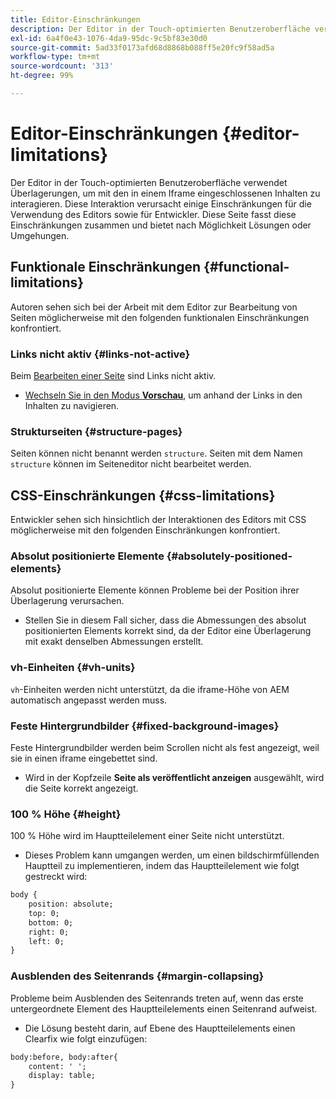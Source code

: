 ```yaml
---
title: Editor-Einschränkungen
description: Der Editor in der Touch-optimierten Benutzeroberfläche verwendet Überlagerungen, um mit den in einem Iframe eingeschlossenen Inhalten zu interagieren. Diese Interaktion verursacht einige Einschränkungen für die Verwendung des Editors sowie für Entwickler.
exl-id: 6a4f0e43-1076-4da9-95dc-9c5bf83e30d0
source-git-commit: 5ad33f0173afd68d8868b088ff5e20fc9f58ad5a
workflow-type: tm+mt
source-wordcount: '313'
ht-degree: 99%

---
```


# Editor-Einschränkungen {#editor-limitations}

Der Editor in der Touch-optimierten Benutzeroberfläche verwendet Überlagerungen, um mit den in einem Iframe eingeschlossenen Inhalten zu interagieren. Diese Interaktion verursacht einige Einschränkungen für die Verwendung des Editors sowie für Entwickler. Diese Seite fasst diese Einschränkungen zusammen und bietet nach Möglichkeit Lösungen oder Umgehungen.

## Funktionale Einschränkungen {#functional-limitations}

Autoren sehen sich bei der Arbeit mit dem Editor zur Bearbeitung von Seiten möglicherweise mit den folgenden funktionalen Einschränkungen konfrontiert.

### Links nicht aktiv {#links-not-active}

Beim [Bearbeiten einer Seite](/help/sites-cloud/authoring/fundamentals/editing-content.md) sind Links nicht aktiv.

* [Wechseln Sie in den Modus **Vorschau**](/help/sites-cloud/authoring/fundamentals/editing-content.md#preview-mode), um anhand der Links in den Inhalten zu navigieren.

### Strukturseiten {#structure-pages}

Seiten können nicht benannt werden `structure`. Seiten mit dem Namen `structure` können im Seiteneditor nicht bearbeitet werden.

## CSS-Einschränkungen {#css-limitations}

Entwickler sehen sich hinsichtlich der Interaktionen des Editors mit CSS möglicherweise mit den folgenden Einschränkungen konfrontiert.

### Absolut positionierte Elemente {#absolutely-positioned-elements}

Absolut positionierte Elemente können Probleme bei der Position ihrer Überlagerung verursachen.

* Stellen Sie in diesem Fall sicher, dass die Abmessungen des absolut positionierten Elements korrekt sind, da der Editor eine Überlagerung mit exakt denselben Abmessungen erstellt.

### vh-Einheiten {#vh-units}

`vh`-Einheiten werden nicht unterstützt, da die iframe-Höhe von AEM automatisch angepasst werden muss.

### Feste Hintergrundbilder {#fixed-background-images}

Feste Hintergrundbilder werden beim Scrollen nicht als fest angezeigt, weil sie in einen iframe eingebettet sind.

* Wird in der Kopfzeile **Seite als veröffentlicht anzeigen** ausgewählt, wird die Seite korrekt angezeigt.

### 100 % Höhe {#height}

100 % Höhe wird im Hauptteilelement einer Seite nicht unterstützt.

* Dieses Problem kann umgangen werden, um einen bildschirmfüllenden Hauptteil zu implementieren, indem das Hauptteilelement wie folgt gestreckt wird:

```xml
body {
    position: absolute;
    top: 0;
    bottom: 0;
    right: 0;
    left: 0;
}
```

### Ausblenden des Seitenrands {#margin-collapsing}

Probleme beim Ausblenden des Seitenrands treten auf, wenn das erste untergeordnete Element des Hauptteilelements einen Seitenrand aufweist.

* Die Lösung besteht darin, auf Ebene des Hauptteilelements einen Clearfix wie folgt einzufügen:

```xml
body:before, body:after{
    content: ' ';
    display: table;
}
```
